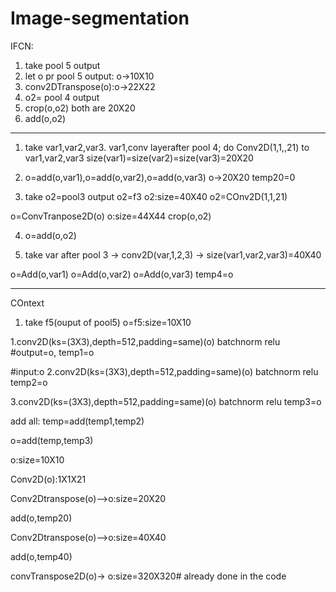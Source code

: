 # Image-segmentation
IFCN:
1. take pool 5 output
2. let o pr pool 5 output: o->10X10
3. conv2DTranspose(o):o->22X22
4. o2= pool 4 output
5. crop(o,o2)
both are 20X20
6. add(o,o2)

____________________

1. take var1,var2,var3.
var1,conv layerafter pool 4;
do Conv2D(1,1,,21) to var1,var2,var3
size(var1)=size(var2)=size(var3)=20X20

2. o=add(o,var1),o=add(o,var2),o=add(o,var3)
o->20X20
temp20=0

3. take o2=pool3 output
o2=f3
o2:size=40X40
o2=COnv2D(1,1,21)

o=ConvTranpose2D(o)
o:size=44X44
crop(o,o2)

4. o=add(o,o2)

5. take var after pool 3
-> conv2D(var,1,2,3)
-> size(var1,var2,var3)=40X40


o=Add(o,var1)
o=Add(o,var2)
o=Add(o,var3)
temp4=o




__________________________________________
COntext


1. take f5(ouput of pool5)
o=f5:size=10X10

1.conv2D(ks=(3X3),depth=512,padding=same)(o)
batchnorm
relu
#output=o,
temp1=o


#input:o
2.conv2D(ks=(3X3),depth=512,padding=same)(o)
batchnorm
relu
temp2=o


3.conv2D(ks=(3X3),depth=512,padding=same)(o)
batchnorm
relu
 temp3=o
 
 
add all:
temp=add(temp1,temp2)



o=add(temp,temp3)

o:size=10X10

Conv2D(o):1X1X21


Conv2Dtranspose(o)-->o:size=20X20


add(o,temp20)

Conv2Dtranspose(o)-->o:size=40X40

add(o,temp40)


convTranspose2D(o)-> o:size=320X320# already done in the code


